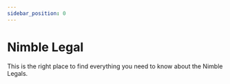 ```yaml
---
sidebar_position: 0
---
```


# Nimble Legal

This is the right place to find everything you need to know about the Nimble Legals.
